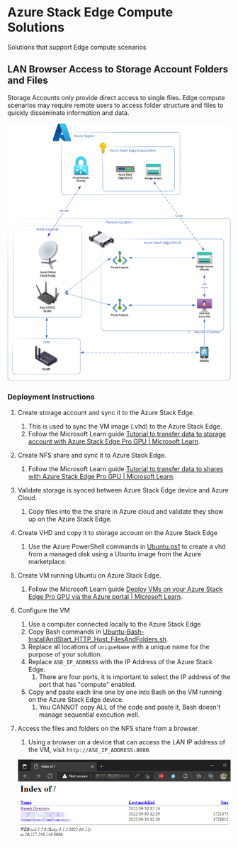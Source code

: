 # Azure Stack Edge Compute Solutions

Solutions that support Edge compute scenarios

## LAN Browser Access to Storage Account Folders and Files

Storage Accounts only provide direct access to single files. Edge compute scenarios may require remote users to access folder structure and files to quickly disseminate information and data.

<img src="Arch-AOCA_and_ASE.png" alt="Azure Stack Edge with Azure Orbital Cloud Access" style="zoom:80%;" />


### Deployment Instructions

1. Create storage account and sync it to the Azure Stack Edge.

   1. This is used to sync the VM image (.vhd) to the Azure Stack Edge.
   2. Follow the Microsoft Learn guide [Tutorial to transfer data to storage account with Azure Stack Edge Pro GPU | Microsoft Learn](https://learn.microsoft.com/en-us/azure/databox-online/azure-stack-edge-gpu-deploy-add-storage-accounts).
2. Create NFS share and sync it to Azure Stack Edge.

   1. Follow the Microsoft Learn guide [Tutorial to transfer data to shares with Azure Stack Edge Pro GPU | Microsoft Learn](https://learn.microsoft.com/en-us/azure/databox-online/azure-stack-edge-gpu-deploy-add-shares).
3. Validate storage is synced between Azure Stack Edge device and Azure Cloud.
   1. Copy files into the the share in Azure cloud and validate they show up on the Azure Stack Edge.
4. Create VHD and copy it to storage account on the Azure Stack Edge

   1. Use the Azure PowerShell commands in [Ubuntu.ps1](./Ubuntu.ps1) to create a vhd from a managed disk using a Ubuntu image from the Azure marketplace.
5. Create VM running Ubuntu on Azure Stack Edge.

   1. Follow the Microsoft Learn guide [Deploy VMs on your Azure Stack Edge Pro GPU via the Azure portal | Microsoft Learn](https://learn.microsoft.com/en-us/azure/databox-online/azure-stack-edge-gpu-deploy-virtual-machine-portal#add-a-vm).
6. Configure the VM

   1. Use a computer connected locally to the Azure Stack Edge
   2. Copy Bash commands in [Ubuntu-Bash-InstallAndStart_HTTP_Host_FilesAndFolders.sh](./Ubuntu-Bash-InstallAndStart_HTTP_Host_FilesAndFolders.sh).
   3. Replace all locations of `uniqueName` with a unique name for the purpose of your solution.
   4. Replace `ASE_IP_ADDRESS` with the IP Address of the Azure Stack Edge.
      1. There are four ports, it is important to select the IP address of the port that has "compute" enabled.
   5. Copy and paste each line one by one into Bash on the VM running on the Azure Stack Edge device.
      1. You CANNOT copy ALL of the code and paste it, Bash doesn't manage sequential execution well.
7. Access the files and folders on the NFS share from a browser

   1. Using a browser on a device that can access the LAN IP address of the VM, visit `http://ASE_IP_ADDRESS:8080`.

   ![BrowserFolderView](./BrowserFolderView.png)